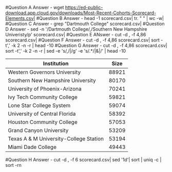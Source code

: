#Question A Answer - wget https://ed-public-download.app.cloud.gov/downloads/Most-Recent-Cohorts-Scorecard-Elements.csv|
#Question B Answer - head -1 scorecard.csv| tr. " " | wc -w|
#Question C Answer - grep "Dartmouth College" scorecard.csv|
#Question D Answer - sed -n '/Dartmouth College/,/Southern New Hampshire Univeristy/p' scorecard.csv|
#Question E ANswer - cut -d , -f 4,86 scorecard.csv|
#Question F Answer - cut -d , -f 4,86 scorecard.csv| sort -t',' -k 2 -n -r | head -10
#Question G Answer - cut -d , -f 4,86 scorecard.csv| sort -t',' -k 2 -n -r | sed -e 's/,/|/g' -e 's/.*/|&|/' | head -10

|Institution|Size|
|---|---|
|Western Governors University|88921|
|Southern New Hampshire University|80170|
|University of Phoenix-Arizona|70241|
|Ivy Tech Community College|59821|
|Lone Star College System|59074|
|University of Central Florida|58392|
|Houston Community College|57053|
|Grand Canyon University|53209|
|Texas A & M University-College Station|53194|
|Miami Dade College|49443|


#Question H Answer - cut -d , -f 6 scorecard.csv| sed '1d'| sort | uniq -c | sort -rn
